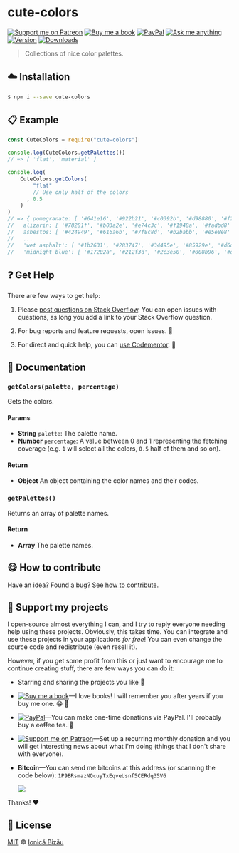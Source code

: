 <!-- Please do not edit this file. Edit the `blah` field in the `package.json` instead. If in doubt, open an issue. -->


# cute-colors

 [![Support me on Patreon][badge_patreon]][patreon] [![Buy me a book][badge_amazon]][amazon] [![PayPal][badge_paypal_donate]][paypal-donations] [![Ask me anything](https://img.shields.io/badge/ask%20me-anything-1abc9c.svg)](https://github.com/IonicaBizau/ama) [![Version](https://img.shields.io/npm/v/cute-colors.svg)](https://www.npmjs.com/package/cute-colors) [![Downloads](https://img.shields.io/npm/dt/cute-colors.svg)](https://www.npmjs.com/package/cute-colors)

> Collections of nice color palettes.

## :cloud: Installation

```sh
$ npm i --save cute-colors
```


## :clipboard: Example



```js
const CuteColors = require("cute-colors")

console.log(CuteColors.getPalettes())
// => [ 'flat', 'material' ]

console.log(
    CuteColors.getColors(
        "flat"
        // Use only half of the colors
      , 0.5
    )
)
// => { pomegranate: [ '#641e16', '#922b21', '#c0392b', '#d98880', '#f2d7d5' ],
//   alizarin: [ '#78281f', '#b03a2e', '#e74c3c', '#f1948a', '#fadbd8' ],
//   asbestos: [ '#424949', '#616a6b', '#7f8c8d', '#b2babb', '#e5e8e8' ],
//   ...
//   'wet asphalt': [ '#1b2631', '#283747', '#34495e', '#85929e', '#d6dbdf' ],
//   'midnight blue': [ '#17202a', '#212f3d', '#2c3e50', '#808b96', '#d5d8dc' ] }
```



## :question: Get Help

There are few ways to get help:

 1. Please [post questions on Stack Overflow](https://stackoverflow.com/questions/ask). You can open issues with questions, as long you add a link to your Stack Overflow question.
 2. For bug reports and feature requests, open issues. :bug:

 3. For direct and quick help, you can [use Codementor](https://www.codementor.io/johnnyb). :rocket:



## :memo: Documentation


### `getColors(palette, percentage)`
Gets the colors.

#### Params

- **String** `palette`: The palette name.
- **Number** `percentage`: A value between 0 and 1 representing the fetching coverage (e.g. `1` will select all the colors, `0.5` half of them and so on).

#### Return
- **Object** An object containing the color names and their codes.

### `getPalettes()`
Returns an array of palette names.

#### Return
- **Array** The palette names.



## :yum: How to contribute
Have an idea? Found a bug? See [how to contribute][contributing].


## :sparkling_heart: Support my projects

I open-source almost everything I can, and I try to reply everyone needing help using these projects. Obviously,
this takes time. You can integrate and use these projects in your applications *for free*! You can even change the source code and redistribute (even resell it).

However, if you get some profit from this or just want to encourage me to continue creating stuff, there are few ways you can do it:

 - Starring and sharing the projects you like :rocket:
 - [![Buy me a book][badge_amazon]][amazon]—I love books! I will remember you after years if you buy me one. :grin: :book:
 - [![PayPal][badge_paypal]][paypal-donations]—You can make one-time donations via PayPal. I'll probably buy a ~~coffee~~ tea. :tea:
 - [![Support me on Patreon][badge_patreon]][patreon]—Set up a recurring monthly donation and you will get interesting news about what I'm doing (things that I don't share with everyone).
 - **Bitcoin**—You can send me bitcoins at this address (or scanning the code below): `1P9BRsmazNQcuyTxEqveUsnf5CERdq35V6`

    ![](https://i.imgur.com/z6OQI95.png)

Thanks! :heart:



## :scroll: License

[MIT][license] © [Ionică Bizău][website]

[badge_patreon]: http://ionicabizau.github.io/badges/patreon.svg
[badge_amazon]: http://ionicabizau.github.io/badges/amazon.svg
[badge_paypal]: http://ionicabizau.github.io/badges/paypal.svg
[badge_paypal_donate]: http://ionicabizau.github.io/badges/paypal_donate.svg
[patreon]: https://www.patreon.com/ionicabizau
[amazon]: http://amzn.eu/hRo9sIZ
[paypal-donations]: https://www.paypal.com/cgi-bin/webscr?cmd=_s-xclick&hosted_button_id=RVXDDLKKLQRJW
[donate-now]: http://i.imgur.com/6cMbHOC.png

[license]: http://showalicense.com/?fullname=Ionic%C4%83%20Biz%C4%83u%20%3Cbizauionica%40gmail.com%3E%20(https%3A%2F%2Fionicabizau.net)&year=2017#license-mit
[website]: https://ionicabizau.net
[contributing]: /CONTRIBUTING.md
[docs]: /DOCUMENTATION.md
